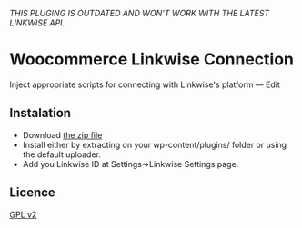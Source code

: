 *THIS PLUGING IS OUTDATED AND WON'T WORK WITH THE LATEST LINKWISE API.*

Woocommerce Linkwise Connection
=========

Inject appropriate scripts for connecting with Linkwise\'s platform — Edit

Instalation
-----------
* Download [the zip file](woocommerce-linkwise-connection.0.1.zip)
* Install either by extracting on your wp-content/plugins/ folder or using the default uploader.
* Add you Linkwise ID at Settings->Linkwise Settings page.

Licence
----------
[GPL v2](http://www.gnu.org/licenses/gpl-2.0.html)
